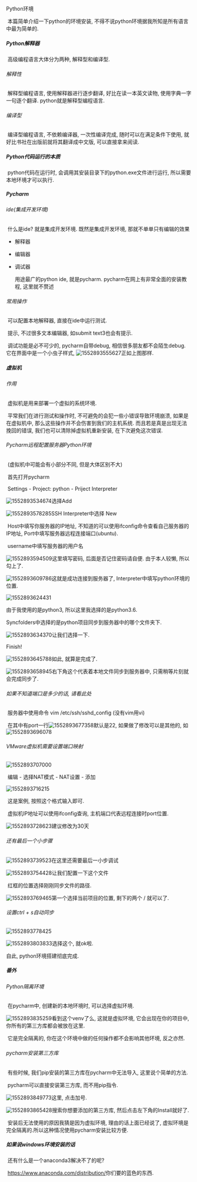 Python环境

​	本篇简单介绍一下python的环境安装, 不得不说python环境据我所知是所有语言中最为简单的.

##### Python解释器

​	高级编程语言大体分为两种, 解释型和编译型.

###### 解释性

​	解释型编程语言, 使用解释器进行逐步翻译, 好比在读一本英文读物, 使用字典一字一句逐个翻译. python就是解释型编程语言.

###### 编译型

​	编译型编程语言, 不依赖编译器, 一次性编译完成, 随时可以在满足条件下使用, 就好比书社在出版前就将其翻译成中文版, 可以直接拿来阅读.

##### Python代码运行的本质

​	python代码在运行时, 会调用其安装目录下的python.exe文件进行运行, 所以需要本地环境才可以执行.

##### Pycharm

###### ide(集成开发环境)

​	什么是ide? 就是集成开发环境. 既然是集成开发环境, 那就不单单只有编辑的效果

- 解释器

- 编辑器

- 调试器

  用途最广的python ide, 就是pycharm. pycharm在网上有非常全面的安装教程, 这里就不赘述

###### 常用操作

​	可以配置本地解释器, 直接在ide中运行测试.

​	提示, 不过很多文本编辑器, 如submit text3也会有提示.

​	调试功能是必不可少的, pycharm自带debug, 相信很多朋友都不会陌生debug. 它在界面中是一个小虫子样式, ![1552893555627](assets/1552893555627.png)正如上图那样.

##### 虚拟机

###### 作用

​	虚拟机是用来部署一个虚拟的系统环境.

​	平常我们在进行测试和操作时, 不可避免的会犯一些小错误导致环境崩溃, 如果是在虚拟机中, 那么这些操作并不会伤害到我们的主机系统. 而且若是真是出现无法挽回的错误, 我们也可以清除掉虚拟机重新安装, 在下次避免这次错误.

###### Pycharm远程配置服务器Python环境

​	(虚拟机中可能会有小部分不同, 但是大体区别不大)

​	首先打开pycharm

​		Settings - Project: python - Priject Interpreter

![1552893534674](assets/1552893534674.png)选择Add

![1552893578285](assets/1552893578285.png)SSH Interpreter中选择 New

​	Host中填写你服务器的IP地址, 不知道的可以使用ifconfig命令查看自己服务器的IP地址, Port中填写服务器远程连接端口(ubuntu).

​	username中填写服务器的用户名

![1552893594509](assets/1552893594509.png)这里填写密码, 后面是否记住密码请自便. 由于本人较懒, 所以勾上了.

![1552893609786](assets/1552893609786.png)这就是成功连接到服务器了, Interpreter中填写python环境的位置.

![1552893624431](assets/1552893624431.png)

由于我使用的是python3, 所以这里我选择的是python3.6.

Syncfolders中选择的是python项目同步到服务器中的哪个文件夹下.

![1552893634370](assets/1552893634370.png)让我们选择一下.

Finish!

![1552893645788](assets/1552893645788.png)如此, 就算是完成了.

![1552893658945](assets/1552893658945.png)右下角这个代表着本地文件同步到服务器中, 只需稍等片刻就会完成同步了.

###### 如果不知道端口是多少的话, 请看此处

​	服务器中使用命令  vim /etc/ssh/sshd_config  (没有vim用vi)

​	在其中有port一行![1552893677358](assets/1552893677358.png)默认是22, 如果做了修改可以是其他的, 如![1552893696078](assets/1552893696078.png)

###### VMware虚拟机需要设置端口映射

![1552893707000](assets/1552893707000.png)

​	编辑 - 选择NAT模式 - NAT设置 - 添加

![1552893716215](assets/1552893716215.png)

​	这是案例, 按照这个格式输入即可.

​	虚拟机IP地址可以使用ifconfig查询, 主机端口代表远程连接时port位置.

![1552893728623](assets/1552893728623.png)建议修改为30天

###### 还有最后一个小步骤

![1552893739523](assets/1552893739523.png)在这里还需要最后一小步调试

![1552893754428](assets/1552893754428.png)让我们配置一下这个文件

​	红框的位置选择刚刚同步文件的路径.

![1552893769465](assets/1552893769465.png)第一个选择当前项目的位置, 剩下的两个 / 就可以了.

###### 设置ctrl + s自动同步

![1552893778425](assets/1552893778425.png)

![1552893803833](assets/1552893803833.png)选择这个, 就ok啦.

自此, python环境搭建彻底完成.

##### 番外

###### Python隔离环境

​	在pycharm中, 创建新的本地环境时, 可以选择虚拟环境.

![1552893835259](assets/1552893835259.png)看到这个venv了么, 这就是虚拟环境, 它会出现在你的项目中, 你所有的第三方库都会被放在这里.

​	它是完全隔离的, 你在这个环境中做的任何操作都不会影响其他环境, 反之亦然.

###### pycharm安装第三方库

​	有些时候, 我们pip安装的第三方库在pycharm中无法导入, 这里说个简单的方法.

​	pycharm可以直接安装第三方库, 而不用pip指令.

![1552893849773](assets/1552893849773.png)这里, 点击加号.

![1552893865428](assets/1552893865428.png)搜索你想要添加的第三方库, 然后点击左下角的Install就好了.

​	安装后无法使用的原因我猜是因为虚拟环境, 理由的话上面已经说了, 虚拟环境是完全隔离的.所以这种情况使用pycharm安装比较方便.

##### 如果说windows环境安装的话

​	还有什么是一个anaconda3解决不了的呢?

​	<https://www.anaconda.com/distribution/>你们要的蓝色的东西.

